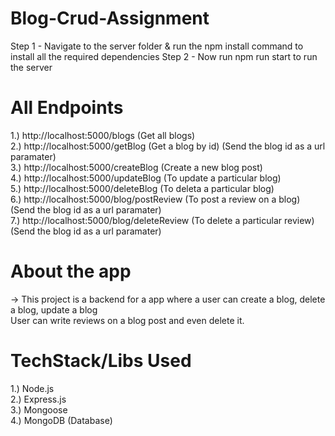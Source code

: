 # Blog-Crud-Assignment

Step 1 - Navigate to the server folder & run the npm install command to install all the required dependencies
Step 2 - Now run npm run start to run the server


# All Endpoints

1.) http://localhost:5000/blogs (Get all blogs)<br>
2.) http://localhost:5000/getBlog (Get a blog by id) (Send the blog id as a url paramater)<br>
3.) http://localhost:5000/createBlog (Create a new blog post)<br>
4.) http://localhost:5000/updateBlog (To update a particular blog) <br>
5.) http://localhost:5000/deleteBlog (To deleta a particular blog) <br>
6.) http://localhost:5000/blog/postReview (To post a review on a blog) (Send the blog id as a url paramater)<br>
7.) http://localhost:5000/blog/deleteReview (To delete a particular review) (Send the blog id as a url paramater)<br>

# About the app
-> This project is a backend for a app where a user can create a blog, delete a blog, update a blog<br>
User can write reviews on a blog post and even delete it.

# TechStack/Libs Used
1.) Node.js<br>
2.) Express.js<br>
3.) Mongoose<br>
4.) MongoDB (Database)
